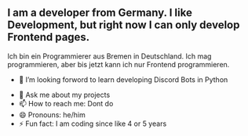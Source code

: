 I am a developer from Germany. 
I like Development, but right now I can only develop Frontend pages.
-------------------------------------------------------------------------------------------
Ich bin ein Programmierer aus Bremen in Deutschland.
Ich mag programmieren, aber bis jetzt kann ich nur Frontend programmieren.

<!--**Ludoo0/Ludoo0** is a ✨ _special_ ✨ repository because its `README.md` (this file) appears on your GitHub profile.
 -🔭 I’m currently working on ... 
- 🌱 I’m currently learning ... -->
- 👯 I’m looking forword to learn developing Discord Bots in Python
<!-- - 🤔 I’m looking for help with ... -->
- 💬 Ask me about my projects
- 📫 How to reach me: Dont do
- 😄 Pronouns: he/him
- ⚡ Fun fact: I am coding since like 4 or 5 years

